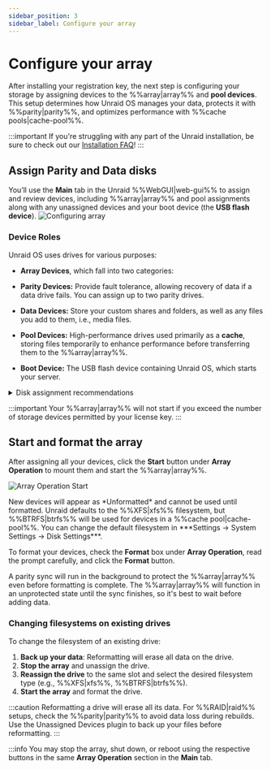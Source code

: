 ```yaml
---
sidebar_position: 3
sidebar_label: Configure your array
---
```


# Configure your array

After installing your registration key, the next step is configuring your storage by assigning devices to the %%array|array%% and **pool devices**. This setup determines how Unraid OS manages your data, protects it with %%parity|parity%%, and optimizes performance with %%cache pools|cache-pool%%.

:::important
If you're struggling with any part of the Unraid installation, be sure to check out our [Installation FAQ](https://docs.unraid.net/unraid-os/faq/installation/)!
:::

## Assign Parity and Data disks

You’ll use the **Main** tab in the Unraid %%WebGUI|web-gui%% to assign and review devices, including %%array|array%% and pool assignments along with any unassigned devices and your boot device (the **USB flash device**).
![Configuring array](/img/configuringarray1.png)

### Device Roles

Unraid OS uses drives for various purposes:

  - **Array Devices**, which fall into two categories: 
  - **Parity Devices:** Provide fault tolerance, allowing recovery of data if a data drive fails. You can assign up to two parity drives.
  - **Data Devices:** Store your custom shares and folders, as well as any files you add to them, i.e., media files.

- **Pool Devices:** High-performance drives used primarily as a **cache**, storing files temporarily to enhance performance before transferring them to the %%array|array%%.

- **Boot Device:** The USB flash device containing Unraid OS, which starts your server.

<details>
    <summary>Disk assignment recommendations</summary>
    
    These disk assignment recommendations are crafted to optimize your Unraid %%array|array%%, enhancing performance, data protection, and future expandability. By following these, you can effectively maximize your storage devices and avoid common setup issues.

    1. **Select the largest %%parity device|parity-drives%%:**  
    Always choose the largest available storage device as your %%parity device|parity-drives%%(s). When expanding your %%array|array%%, data disks cannot exceed the size of your %%parity device|parity-drives%%(s). You should purchase the largest **HDD** for your initial %%parity device|parity-drives%% to avoid future limitations. For dual %%parity disks|parity-drives%%, all data disks must be smaller than the smallest %%parity disks|parity-drives%%.

    2. **Utilize HDDs for the %%array|array%% and SSD/NVMe drives for pools:**  
    For optimal performance, use **HDDs** as the primary storage devices in the %%array|array%% for general storage and %%parity|parity%% protection. Assign **SSD** or **NVMe** drives to a %%cache pool|cache-pool%% or dedicated pool to enhance high-speed read and write operations. This setup improves overall performance by taking advantage of the strengths of each type of drive.

    3. **Protect cached data with a %%multi-device pool|multi-device-pool%%:**  
    To safeguard cached data, assign more than one device to the %%cache pool|cache-pool%%. A single device does not offer protection from data loss. %%Cache pools|cache-pool%% can be expanded on demand.

    :::warning
    SSD support is experimental in the %%array|array%%. Some SSDs may not perform well due to variations in %%TRIM/Discard|trim-discard%% implementation, which could lead to undesirable results. This does not apply to %%cache pools|cache-pool%%.
    :::

    :::note 
    SSD-based pools are optimal for applications and virtual machines, leveraging SSD performance for faster interactions.
    :::

</details>

:::important
Your %%array|array%% will not start if you exceed the number of storage devices permitted by your license key.
:::

## Start and format the array

After assigning all your devices, click the **Start** button under **Array Operation** to mount them and start the %%array|array%%.
 <div style={{ margin: 'auto', maxWidth: '500px'}}>

   ![Array Operation Start](/img/arrayoperation_start.png)

 </div>
New devices will appear as *Unformatted* and cannot be used until formatted. Unraid defaults to the %%XFS|xfs%% filesystem, but %%BTRFS|btrfs%% will be used for devices in a %%cache pool|cache-pool%%. You can change the default filesystem in ***Settings → System Settings → Disk Settings***.

To format your devices, check the **Format** box under **Array Operation**, read the prompt carefully, and click the **Format** button.

A parity sync will run in the background to protect the %%array|array%% even before formatting is complete. The %%array|array%% will function in an unprotected state until the sync finishes, so it's best to wait before adding data.

### Changing filesystems on existing drives  

To change the filesystem of an existing drive:  
1. **Back up your data**: Reformatting will erase all data on the drive. 
2. **Stop the array** and unassign the drive.
3. **Reassign the drive** to the same slot and select the desired filesystem type (e.g., %%XFS|xfs%%, %%BTRFS|btrfs%%).
4. **Start the array** and format the drive.

:::caution
Reformatting a drive will erase all its data. For %%RAID|raid%% setups, check the %%parity|parity%% to avoid data loss during rebuilds. Use the Unassigned Devices plugin to back up your files before reformatting.
:::

:::info
You may stop the array, shut down, or reboot using the respective buttons in the same **Array Operation** section in the **Main** tab.
